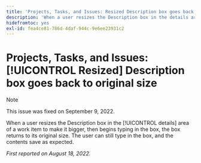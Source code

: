 ```yaml
---
title: 'Projects, Tasks, and Issues: Resized Description box goes back to original size'
description: 'When a user resizes the Description box in the details area of a work item to make it bigger, then begins typing in the box, the box returns to its original size. The user can still type in the box, and the contents save as expected.'
hidefromtoc: yes
exl-id: fea4ce81-786d-4daf-944c-9e6ee23931c2
---
```

# Projects, Tasks, and Issues: [!UICONTROL Resized] Description box goes back to original size

>[!NOTE]
>
> This issue was fixed on September 9, 2022.

When a user resizes the Description box in the [!UICONTROL details] area of a work item to make it bigger, then begins typing in the box, the box returns to its original size. The user can still type in the box, and the contents save as expected.

_First reported on August 18, 2022._
